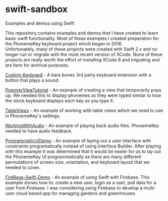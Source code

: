 # swift-sandbox
Examples and demos using Swift

This repository contains examples and demos that I have created to learn basic swift functionality. 
Most of these examples I created preperation for the PhonemeKey keyboard project which began in 2016.  
Unfortunately, many of these projects were created with Swift 2.x and no longer run or migrate with the most recent version of XCode. None of these projects are really worth the effort of installing XCode 8 and migrating and are here for archival purposes.

[Custom Keyboard](https://github.com/hieberr/swift-sandbox/tree/master/Custom%20Keyboard) - A bare bones 3rd party keyboard extension with a button that plays a sound. 

[PopoverViewTutorial](https://github.com/hieberr/swift-sandbox/tree/master/PopoverViewTutorial) - An example of creating a view that temporarily pops up. We needed this to display phonemes as they were typed similar to how the stock keyboard displays each key as you type it.

[TableViews](https://github.com/hieberr/swift-sandbox/tree/master/TableViews) - An example of working with table views which we need to use in PhonemeKey's settings.

[WorkingWithAudio](https://github.com/hieberr/swift-sandbox/tree/master/Working%20With%20Audio) - An example of playing back audio files. PhonemeKey needed to have audio feedback. 

[ProgrammaticUiDemo](https://github.com/hieberr/swift-sandbox/tree/master/ProgrammaticUiDemo) - An example of laying out a user interface with constraints programatically instead of using Interface Builder. After playing with this example it was determined that it would be easier for us to lay out the PhonemeKey UI programmatically as there are many different permutations of screen size, orientation, and keyboard layout that we needed to cover.

[FireBase-Swift-Demo](https://github.com/hieberr/swift-sandbox/tree/master/Firebase-Swift-Demo) - An example of using Swift with Firebase. This example shows how to: create a new user, login as a user, pull data for a user from Firebase. I was considering using Firebase to develop a multi-user cloud based app for managing gardens and greenhouses. 

